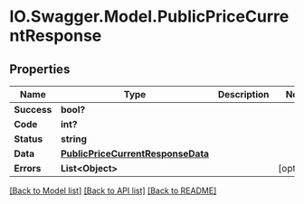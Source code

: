 # IO.Swagger.Model.PublicPriceCurrentResponse
## Properties

Name | Type | Description | Notes
------------ | ------------- | ------------- | -------------
**Success** | **bool?** |  | 
**Code** | **int?** |  | 
**Status** | **string** |  | 
**Data** | [**PublicPriceCurrentResponseData**](PublicPriceCurrentResponseData.md) |  | 
**Errors** | **List&lt;Object&gt;** |  | [optional] 

[[Back to Model list]](../README.md#documentation-for-models) [[Back to API list]](../README.md#documentation-for-api-endpoints) [[Back to README]](../README.md)

